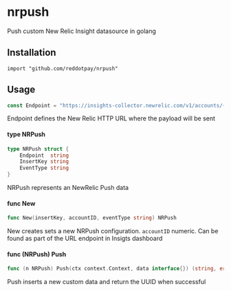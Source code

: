 # nrpush
Push custom New Relic Insight datasource in golang

## Installation

```
import "github.com/reddotpay/nrpush"
```

## Usage

```go
const Endpoint = "https://insights-collector.newrelic.com/v1/accounts/{:accountID}/events"
```
Endpoint defines the New Relic HTTP URL where the payload will be sent

#### type NRPush

```go
type NRPush struct {
	Endpoint  string
	InsertKey string
	EventType string
}
```

NRPush represents an NewRelic Push data

#### func  New

```go
func New(insertKey, accountID, eventType string) NRPush
```
New creates sets a new NRPush configuration. `accountID` numeric. Can be found
as part of the URL endpoint in Insigts dashboard

#### func (NRPush) Push

```go
func (n NRPush) Push(ctx context.Context, data interface{}) (string, error)
```
Push inserts a new custom data and return the UUID when successful
